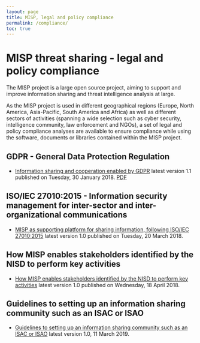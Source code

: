 ```yaml
---
layout: page
title: MISP, legal and policy compliance
permalink: /compliance/
toc: true
---
```


# MISP threat sharing - legal and policy compliance

The MISP project is a large open source project, aiming to support and improve information sharing and threat intelligence analysis at large.

As the MISP project is used in different geographical regions (Europe, North America, Asia-Pacific, South America and Africa) as well as different sectors of activities (spanning a wide selection such as cyber security, intelligence community, law enforcement and NGOs), a set of legal and policy compliance analyses are available to ensure compliance while using the software, documents or libraries contained within the MISP project.

## GDPR - General Data Protection Regulation

- [Information sharing and cooperation enabled by GDPR](/compliance/gdpr/information_sharing_and_cooperation_gdpr.html) latest version 1.1 published on Tuesday, 30 January 2018. [PDF](/compliance/gdpr/information_sharing_and_cooperation_gdpr.pdf)

## ISO/IEC 27010:2015 - Information security management for inter-sector and inter-organizational communications

- [MISP as supporting platform for sharing information, following ISO/IEC 27010:2015](/compliance/ISO-IEC-27010/) latest version 1.0 published on Tuesday, 20 March 2018.

## How MISP enables stakeholders identified by the NISD to perform key activities

- [How MISP enables stakeholders identified by the NISD to perform key activities](/compliance/NISD) latest version 1.0 published on Wednesday, 18 April 2018.

## Guidelines to setting up an information sharing community such as an ISAC or ISAO

- [Guidelines to setting up an information sharing community such as an ISAC or ISAO](https://www.x-isac.org/assets/images/guidelines_to_set-up_an_ISAC.pdf) latest version 1.0, 11 March 2019.

